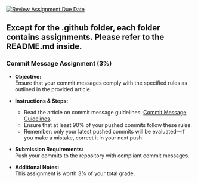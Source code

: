[![Review Assignment Due Date](https://classroom.github.com/assets/deadline-readme-button-22041afd0340ce965d47ae6ef1cefeee28c7c493a6346c4f15d667ab976d596c.svg)](https://classroom.github.com/a/L6abwohU)
## Except for the .github folder, each folder contains assignments. Please refer to the README.md inside.

### Commit Message Assignment (3%)

- **Objective:**  
  Ensure that your commit messages comply with the specified rules as outlined in the provided article.

- **Instructions & Steps:**  
  - Read the article on commit message guidelines: [Commit Message Guidelines](https://ithelp.ithome.com.tw/articles/10228738).
  - Ensure that at least 90% of your pushed commits follow these rules.
  - Remember: only your latest pushed commits will be evaluated—if you make a mistake, correct it in your next push.

- **Submission Requirements:**  
  Push your commits to the repository with compliant commit messages.

- **Additional Notes:**  
  This assignment is worth 3% of your total grade.